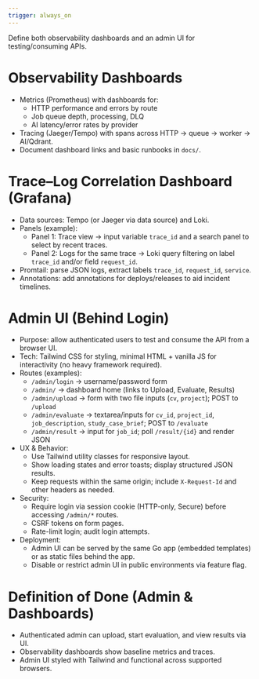 ```yaml
---
trigger: always_on
---
```


Define both observability dashboards and an admin UI for testing/consuming APIs.

# Observability Dashboards
- Metrics (Prometheus) with dashboards for:
  - HTTP performance and errors by route
  - Job queue depth, processing, DLQ
  - AI latency/error rates by provider
- Tracing (Jaeger/Tempo) with spans across HTTP → queue → worker → AI/Qdrant.
- Document dashboard links and basic runbooks in `docs/`.

# Trace–Log Correlation Dashboard (Grafana)
- Data sources: Tempo (or Jaeger via data source) and Loki.
- Panels (example):
  - Panel 1: Trace view → input variable `trace_id` and a search panel to select by recent traces.
  - Panel 2: Logs for the same trace → Loki query filtering on label `trace_id` and/or field `request_id`.
- Promtail: parse JSON logs, extract labels `trace_id`, `request_id`, `service`.
- Annotations: add annotations for deploys/releases to aid incident timelines.

# Admin UI (Behind Login)
- Purpose: allow authenticated users to test and consume the API from a browser UI.
- Tech: Tailwind CSS for styling, minimal HTML + vanilla JS for interactivity (no heavy framework required).
- Routes (examples):
  - `/admin/login` → username/password form
  - `/admin/` → dashboard home (links to Upload, Evaluate, Results)
  - `/admin/upload` → form with two file inputs (`cv`, `project`); POST to `/upload`
  - `/admin/evaluate` → textarea/inputs for `cv_id`, `project_id`, `job_description`, `study_case_brief`; POST to `/evaluate`
  - `/admin/result` → input for `job_id`; poll `/result/{id}` and render JSON
- UX & Behavior:
  - Use Tailwind utility classes for responsive layout.
  - Show loading states and error toasts; display structured JSON results.
  - Keep requests within the same origin; include `X-Request-Id` and other headers as needed.
- Security:
  - Require login via session cookie (HTTP-only, Secure) before accessing `/admin/*` routes.
  - CSRF tokens on form pages.
  - Rate-limit login; audit login attempts.
- Deployment:
  - Admin UI can be served by the same Go app (embedded templates) or as static files behind the app.
  - Disable or restrict admin UI in public environments via feature flag.

# Definition of Done (Admin & Dashboards)
- Authenticated admin can upload, start evaluation, and view results via UI.
- Observability dashboards show baseline metrics and traces.
- Admin UI styled with Tailwind and functional across supported browsers.
